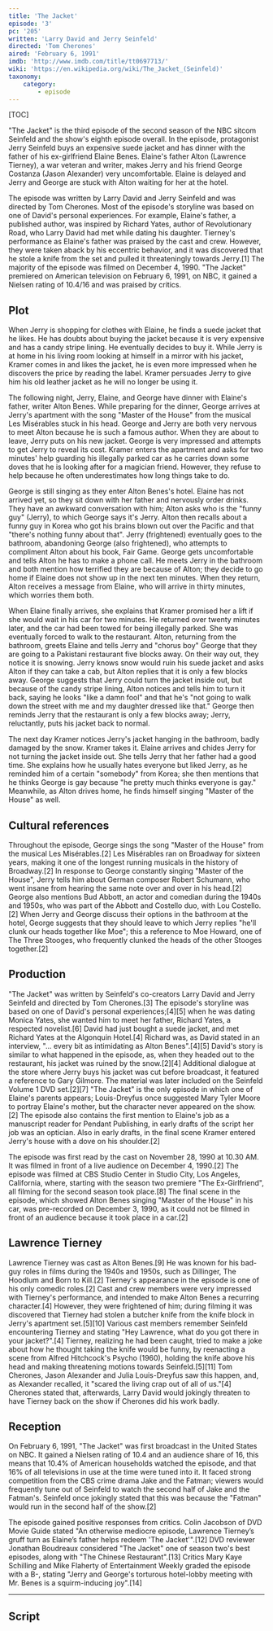 ```yaml
---
title: 'The Jacket'
episode: '3'
pc: '205'
written: 'Larry David and Jerry Seinfeld'
directed: 'Tom Cherones'
aired: 'February 6, 1991'
imdb: 'http://www.imdb.com/title/tt0697713/'
wiki: 'https://en.wikipedia.org/wiki/The_Jacket_(Seinfeld)'
taxonomy:
    category:
        - episode
---
```


[TOC]

"The Jacket" is the third episode of the second season of the NBC sitcom Seinfeld and the show's eighth episode overall. In the episode, protagonist Jerry Seinfeld buys an expensive suede jacket and has dinner with the father of his ex-girlfriend Elaine Benes. Elaine's father Alton (Lawrence Tierney), a war veteran and writer, makes Jerry and his friend George Costanza (Jason Alexander) very uncomfortable. Elaine is delayed and Jerry and George are stuck with Alton waiting for her at the hotel.

The episode was written by Larry David and Jerry Seinfeld and was directed by Tom Cherones. Most of the episode's storyline was based on one of David's personal experiences. For example, Elaine's father, a published author, was inspired by Richard Yates, author of Revolutionary Road, who Larry David had met while dating his daughter. Tierney's performance as Elaine's father was praised by the cast and crew. However, they were taken aback by his eccentric behavior, and it was discovered that he stole a knife from the set and pulled it threateningly towards Jerry.[1] The majority of the episode was filmed on December 4, 1990. "The Jacket" premiered on American television on February 6, 1991, on NBC, it gained a Nielsen rating of 10.4/16 and was praised by critics.

## Plot

When Jerry is shopping for clothes with Elaine, he finds a suede jacket that he likes. He has doubts about buying the jacket because it is very expensive and has a candy stripe lining. He eventually decides to buy it. While Jerry is at home in his living room looking at himself in a mirror with his jacket, Kramer comes in and likes the jacket, he is even more impressed when he discovers the price by reading the label. Kramer persuades Jerry to give him his old leather jacket as he will no longer be using it.

The following night, Jerry, Elaine, and George have dinner with Elaine's father, writer Alton Benes. While preparing for the dinner, George arrives at Jerry's apartment with the song "Master of the House" from the musical Les Misérables stuck in his head. George and Jerry are both very nervous to meet Alton because he is such a famous author. When they are about to leave, Jerry puts on his new jacket. George is very impressed and attempts to get Jerry to reveal its cost. Kramer enters the apartment and asks for two minutes' help guarding his illegally parked car as he carries down some doves that he is looking after for a magician friend. However, they refuse to help because he often underestimates how long things take to do.

George is still singing as they enter Alton Benes's hotel. Elaine has not arrived yet, so they sit down with her father and nervously order drinks. They have an awkward conversation with him; Alton asks who is the "funny guy" (Jerry), to which George says it's Jerry. Alton then recalls about a funny guy in Korea who got his brains blown out over the Pacific and that "there's nothing funny about that". Jerry (frightened) eventually goes to the bathroom, abandoning George (also frightened), who attempts to compliment Alton about his book, Fair Game. George gets uncomfortable and tells Alton he has to make a phone call. He meets Jerry in the bathroom and both mention how terrified they are because of Alton; they decide to go home if Elaine does not show up in the next ten minutes. When they return, Alton receives a message from Elaine, who will arrive in thirty minutes, which worries them both.

When Elaine finally arrives, she explains that Kramer promised her a lift if she would wait in his car for two minutes. He returned over twenty minutes later, and the car had been towed for being illegally parked. She was eventually forced to walk to the restaurant. Alton, returning from the bathroom, greets Elaine and tells Jerry and "chorus boy" George that they are going to a Pakistani restaurant five blocks away. On their way out, they notice it is snowing. Jerry knows snow would ruin his suede jacket and asks Alton if they can take a cab, but Alton replies that it is only a few blocks away. George suggests that Jerry could turn the jacket inside out, but because of the candy stripe lining, Alton notices and tells him to turn it back, saying he looks "like a damn fool" and that he's "not going to walk down the street with me and my daughter dressed like that." George then reminds Jerry that the restaurant is only a few blocks away; Jerry, reluctantly, puts his jacket back to normal.

The next day Kramer notices Jerry's jacket hanging in the bathroom, badly damaged by the snow. Kramer takes it. Elaine arrives and chides Jerry for not turning the jacket inside out. She tells Jerry that her father had a good time. She explains how he usually hates everyone but liked Jerry, as he reminded him of a certain "somebody" from Korea; she then mentions that he thinks George is gay because "he pretty much thinks everyone is gay." Meanwhile, as Alton drives home, he finds himself singing "Master of the House" as well.

## Cultural references

Throughout the episode, George sings the song "Master of the House" from the musical Les Misérables.[2] Les Misérables ran on Broadway for sixteen years, making it one of the longest running musicals in the history of Broadway.[2] In response to George constantly singing "Master of the House", Jerry tells him about German composer Robert Schumann, who went insane from hearing the same note over and over in his head.[2] George also mentions Bud Abbott, an actor and comedian during the 1940s and 1950s, who was part of the Abbott and Costello duo, with Lou Costello.[2] When Jerry and George discuss their options in the bathroom at the hotel, George suggests that they should leave to which Jerry replies "he'll clunk our heads together like Moe"; this a reference to Moe Howard, one of The Three Stooges, who frequently clunked the heads of the other Stooges together.[2]

## Production

"The Jacket" was written by Seinfeld's co-creators Larry David and Jerry Seinfeld and directed by Tom Cherones.[3] The episode's storyline was based on one of David's personal experiences;[4][5] when he was dating Monica Yates, she wanted him to meet her father, Richard Yates, a respected novelist.[6] David had just bought a suede jacket, and met Richard Yates at the Algonquin Hotel.[4] Richard was, as David stated in an interview, "... every bit as intimidating as Alton Benes".[4][5] David's story is similar to what happened in the episode, as, when they headed out to the restaurant, his jacket was ruined by the snow.[2][4] Additional dialogue at the store where Jerry buys his jacket was cut before broadcast, it featured a reference to Gary Gilmore. The material was later included on the Seinfeld Volume 1 DVD set.[2][7] "The Jacket" is the only episode in which one of Elaine's parents appears; Louis-Dreyfus once suggested Mary Tyler Moore to portray Elaine's mother, but the character never appeared on the show.[2] The episode also contains the first mention to Elaine's job as a manuscript reader for Pendant Publishing, in early drafts of the script her job was an optician. Also in early drafts, in the final scene Kramer entered Jerry's house with a dove on his shoulder.[2]

The episode was first read by the cast on November 28, 1990 at 10.30 AM. It was filmed in front of a live audience on December 4, 1990.[2] The episode was filmed at CBS Studio Center in Studio City, Los Angeles, California, where, starting with the season two premiere "The Ex-Girlfriend", all filming for the second season took place.[8] The final scene in the episode, which showed Alton Benes singing "Master of the House" in his car, was pre-recorded on December 3, 1990, as it could not be filmed in front of an audience because it took place in a car.[2]

## Lawrence Tierney

Lawrence Tierney was cast as Alton Benes.[9] He was known for his bad-guy roles in films during the 1940s and 1950s, such as Dillinger, The Hoodlum and Born to Kill.[2] Tierney's appearance in the episode is one of his only comedic roles.[2] Cast and crew members were very impressed with Tierney's performance, and intended to make Alton Benes a recurring character.[4] However, they were frightened of him; during filming it was discovered that Tierney had stolen a butcher knife from the knife block in Jerry's apartment set.[5][10] Various cast members remember Seinfeld encountering Tierney and stating "Hey Lawrence, what do you got there in your jacket?".[4] Tierney, realizing he had been caught, tried to make a joke about how he thought taking the knife would be funny, by reenacting a scene from Alfred Hitchcock's Psycho (1960), holding the knife above his head and making threatening motions towards Seinfeld.[5][11] Tom Cherones, Jason Alexander and Julia Louis-Dreyfus saw this happen, and, as Alexander recalled, it "scared the living crap out of all of us."[4] Cherones stated that, afterwards, Larry David would jokingly threaten to have Tierney back on the show if Cherones did his work badly.

## Reception

On February 6, 1991, "The Jacket" was first broadcast in the United States on NBC. It gained a Nielsen rating of 10.4 and an audience share of 16, this means that 10.4% of American households watched the episode, and that 16% of all televisions in use at the time were tuned into it. It faced strong competition from the CBS crime drama Jake and the Fatman; viewers would frequently tune out of Seinfeld to watch the second half of Jake and the Fatman's. Seinfeld once jokingly stated that this was because the "Fatman" would run in the second half of the show.[2]

The episode gained positive responses from critics. Colin Jacobson of DVD Movie Guide stated "An otherwise mediocre episode, Lawrence Tierney’s gruff turn as Elaine’s father helps redeem 'The Jacket'".[12] DVD reviewer Jonathan Boudreaux considered "The Jacket" one of season two's best episodes, along with "The Chinese Restaurant".[13] Critics Mary Kaye Schilling and Mike Flaherty of Entertainment Weekly graded the episode with a B-, stating "Jerry and George's torturous hotel-lobby meeting with Mr. Benes is a squirm-inducing joy".[14]

---

## Script

